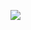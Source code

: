![](https://github.com/nondejus/documentatiecentrum-voor-prullenbakken/blob/main/journaal/4833410e86ed18bb9f5a36f198c254b0.jpg)
